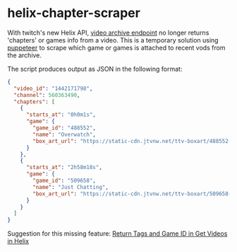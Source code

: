 # helix-chapter-scraper

With twitch's new Helix API, [video archive endpoint](https://dev.twitch.tv/docs/api/reference#get-videos) no longer returns 'chapters' or games info from a video. This is a temporary solution using [puppeteer](https://github.com/puppeteer/puppeteer) to scrape which game or games is attached to recent vods from the archive.

The script produces output as JSON in the following format:

```json
{
  "video_id": "1442171798",
  "channel": 560363490,
  "chapters": [
    {
      "starts_at": "0h0m1s",
      "game": {
        "game_id": "488552",
        "name": "Overwatch",
        "box_art_url": "https://static-cdn.jtvnw.net/ttv-boxart/488552-{width}x{height}.jpg"
      }
    },
    {
      "starts_at": "2h58m18s",
      "game": {
        "game_id": "509658",
        "name": "Just Chatting",
        "box_art_url": "https://static-cdn.jtvnw.net/ttv-boxart/509658-{width}x{height}.jpg"
      }
    }
  ]
}
```

Suggestion for this missing feature: [Return Tags and Game ID in Get Videos in Helix](https://twitch.uservoice.com/forums/310213-developers/suggestions/38155990-return-tags-and-game-id-in-get-videos-in-helix)
